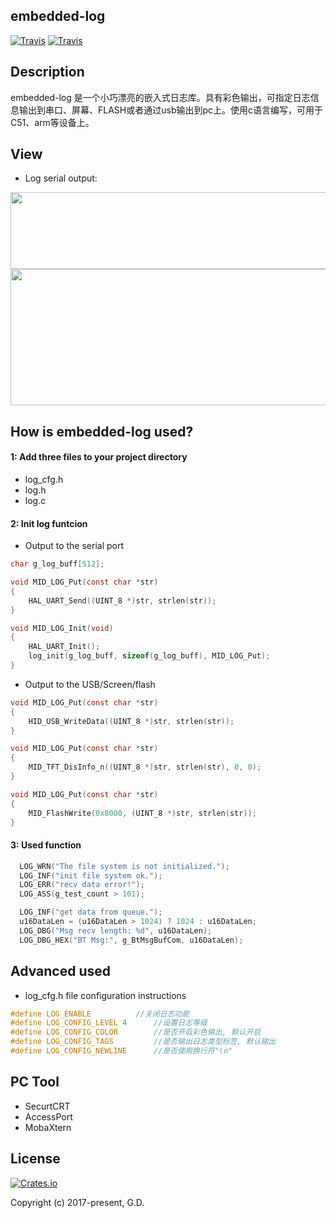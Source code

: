 ## embedded-log
[![Travis](https://img.shields.io/badge/release-1.0.0-blue.svg?style=plastic)](https://github.com/to9/embedded-log)
[![Travis](https://img.shields.io/travis/rust-lang/rust.svg?style=plastic)](https://github.com/to9/embedded-log)

## Description

embedded-log 是一个小巧漂亮的嵌入式日志库。具有彩色输出，可指定日志信息输出到串口、屏幕、FLASH或者通过usb输出到pc上。使用c语言编写，可用于C51、arm等设备上。

## View
- Log serial output:

<div align=left><img width="593" height="123" src="https://github.com/to9/embedded-log/blob/master/images/log1.png"/></div>

<div align=left><img width="592" height="218" src="https://github.com/to9/embedded-log/blob/master/images/log2.png"/></div>

## How is embedded-log used?
#### 1: Add three files to your project directory
- log_cfg.h
- log.h
- log.c

#### 2: Init log funtcion
- Output to the serial port
```c
char g_log_buff[512];

void MID_LOG_Put(const char *str)
{
	HAL_UART_Send((UINT_8 *)str, strlen(str));
}

void MID_LOG_Init(void)
{
	HAL_UART_Init();
	log_init(g_log_buff, sizeof(g_log_buff), MID_LOG_Put);
}
```
- Output to the USB/Screen/flash
```c
void MID_LOG_Put(const char *str)
{
	HID_USB_WriteData((UINT_8 *)str, strlen(str));
}

void MID_LOG_Put(const char *str)
{
	MID_TFT_DisInfo_n((UINT_8 *)str, strlen(str), 0, 0);
}

void MID_LOG_Put(const char *str)
{
	MID_FlashWrite(0x8000, (UINT_8 *)str, strlen(str));
}
```
#### 3: Used function
```c
  LOG_WRN("The file system is not initialized.");
  LOG_INF("init file system ok.");
  LOG_ERR("recv data error!");
  LOG_ASS(g_test_count > 101);

  LOG_INF("get data from queue.");
  u16DataLen = (u16DataLen > 1024) ? 1024 : u16DataLen;
  LOG_DBG("Msg recv length: %d", u16DataLen);
  LOG_DBG_HEX("BT Msg:", g_BtMsgBufCom, u16DataLen);
```
## Advanced used
- log_cfg.h file configuration instructions

```c
#define LOG_ENABLE			//关闭日志功能
#define LOG_CONFIG_LEVEL 4		//设置日志等级
#define LOG_CONFIG_COLOR		//是否开启彩色输出, 默认开启
#define LOG_CONFIG_TAGS			//是否输出日志类型标签, 默认输出
#define LOG_CONFIG_NEWLINE		//是否使用换行符"\n"
```
## PC Tool
- SecurtCRT
- AccessPort
- MobaXtern

## License

[![Crates.io](https://img.shields.io/packagist/l/doctrine/orm.svg?style=plastic)](https://github.com/to9/CodeStyle)<br>

Copyright (c) 2017-present, G.D.

